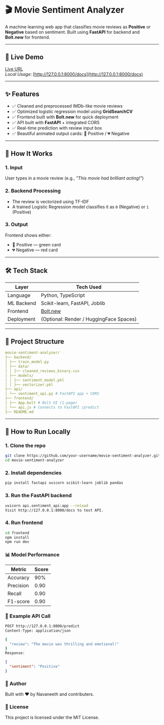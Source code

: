 # 🎬 Movie Sentiment Analyzer

A machine learning web app that classifies movie reviews as **Positive** or **Negative** based on sentiment. Built using **FastAPI** for backend and **Bolt.new** for frontend.

---

## 🚀 Live Demo

[Live URL](https://starlit-tartufo-83cb03.netlify.app/)  
_Local Usage:_ [http://127.0.0.1:8000/docs](http://127.0.0.1:8000/docs)

---

## ✨ Features

- ✅ Cleaned and preprocessed IMDb-like movie reviews
- ✅ Optimized logistic regression model using **GridSearchCV**
- ✅ Frontend built with **Bolt.new** for quick deployment
- ✅ API built with **FastAPI** + integrated CORS
- ✅ Real-time prediction with review input box
- ✅ Beautiful animated output cards: 💚 Positive / 💔 Negative

---

## 🧠 How It Works

### 1. **Input**  
User types in a movie review (e.g., _"This movie had brilliant acting!"_)

### 2. **Backend Processing**  
- The review is vectorized using TF-IDF  
- A trained Logistic Regression model classifies it as `0` (Negative) or `1` (Positive)

### 3. **Output**  
Frontend shows either:
- 💚 Positive — green card
- 💔 Negative — red card

---

## 🛠️ Tech Stack

| Layer        | Tech Used           |
|--------------|---------------------|
| Language     | Python, TypeScript  |
| ML Backend   | Scikit-learn, FastAPI, Joblib |
| Frontend     | [Bolt.new](https://bolt.new) |
| Deployment   | (Optional: Render / HuggingFace Spaces) |

---

## 📁 Project Structure
```yaml
movie-sentiment-analyzer/
├── backend/
│ ├── train_model.py 
│ ├── data/
│ │ ├── cleaned_reviews_binary.csv
│ ├── models/
│ │ ├── sentiment_model.pkl
│ │ ├── vectorizer.pkl
├── api/
│ └── sentiment_api.py # FastAPI app + CORS
├── frontend/
│ ├── App.bolt # Bolt UI (1-page)
│ └── api.js # Connects to FastAPI /predict
├── README.md
```

---

## 🧪 How to Run Locally

### 1. Clone the repo

```bash
git clone https://github.com/your-username/movie-sentiment-analyzer.git
cd movie-sentiment-analyzer
```
### 2. Install dependencies
```bash
pip install fastapi uvicorn scikit-learn joblib pandas
```
### 3. Run the FastAPI backend
```bash
uvicorn api.sentiment_api:app --reload
Visit http://127.0.0.1:8000/docs to test API.
```
### 4. Run frontend
```bash
cd frontend
npm install
npm run dev
```

### 📊 Model Performance

| Metric     | Score |
|------------|-------|
| Accuracy   | 90%   |
| Precision  | 0.90  |
| Recall     | 0.90  |
| F1-score   | 0.90  |

### 🤖 Example API Call
```bash
POST http://127.0.0.1:8000/predict
Content-Type: application/json

{
  "review": "The movie was thrilling and emotional!"
}
Response:
```
```json
{
  "sentiment": "Positive"
}
```
### 📌 Author
Built with ❤️ by Navaneeth and contributers.

### 📄 License
This project is licensed under the MIT License.
